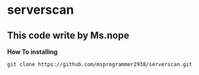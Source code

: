 # serverscan
This code write by Ms.nope
----------------------------
**How To installing**
```
git clone https://github.com/msprogrammer2938/serverscan.git
